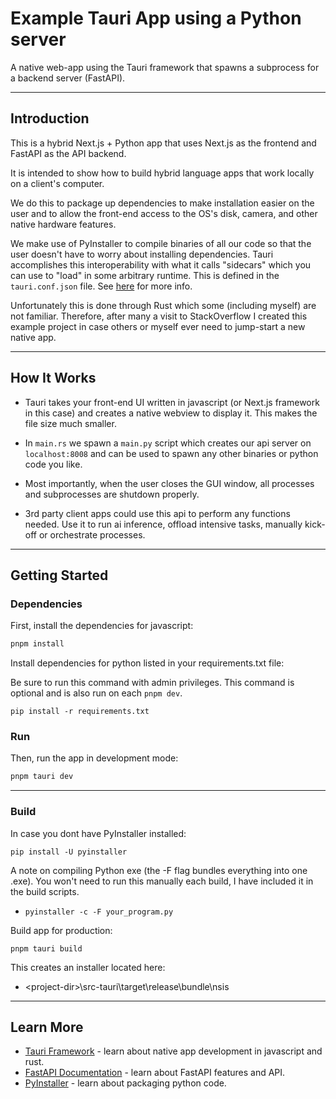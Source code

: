 # Example Tauri App using a Python server

A native web-app using the Tauri framework that spawns a subprocess for a backend server (FastAPI).

---

## Introduction

This is a hybrid Next.js + Python app that uses Next.js as the frontend and FastAPI as the API backend.

It is intended to show how to build hybrid language apps that work locally on a client's computer.

We do this to package up dependencies to make installation easier on the user and to allow the front-end access to the OS's disk, camera, and other native hardware features.

We make use of PyInstaller to compile binaries of all our code so that the user doesn't have to worry about installing dependencies. Tauri accomplishes this interoperability with what it calls "sidecars" which you can use to "load" in some arbitrary runtime. This is defined in the `tauri.conf.json` file. See [here](https://tauri.app/v1/guides/building/sidecar/) for more info.

Unfortunately this is done through Rust which some (including myself) are not familiar. Therefore, after many a visit to StackOverflow I created this example project in case others or myself ever need to jump-start a new native app.

---

## How It Works

- Tauri takes your front-end UI written in javascript (or Next.js framework in this case) and creates a native webview to display it. This makes the file size much smaller.

- In `main.rs` we spawn a `main.py` script which creates our api server on `localhost:8008` and can be used to spawn any other binaries or python code you like.

- Most importantly, when the user closes the GUI window, all processes and subprocesses are shutdown properly.

- 3rd party client apps could use this api to perform any functions needed. Use it to run ai inference, offload intensive tasks, manually kick-off or orchestrate processes.

---

## Getting Started

### Dependencies

First, install the dependencies for javascript:

```bash
pnpm install
```

Install dependencies for python listed in your requirements.txt file:

Be sure to run this command with admin privileges. This command is optional and is also run on each `pnpm dev`.

```
pip install -r requirements.txt
```

### Run

Then, run the app in development mode:

```bash
pnpm tauri dev
```

---

### Build

In case you dont have PyInstaller installed:

```
pip install -U pyinstaller
```

A note on compiling Python exe (the -F flag bundles everything into one .exe). You won't need to run this manually each build, I have included it in the build scripts.

- `pyinstaller -c -F your_program.py`

Build app for production:

```
pnpm tauri build
```

This creates an installer located here:

- \<project-dir>\src-tauri\target\release\bundle\nsis

---

## Learn More

- [Tauri Framework](https://tauri.app/) - learn about native app development in javascript and rust.
- [FastAPI Documentation](https://fastapi.tiangolo.com/) - learn about FastAPI features and API.
- [PyInstaller](https://pyinstaller.org/en/stable/) - learn about packaging python code.
